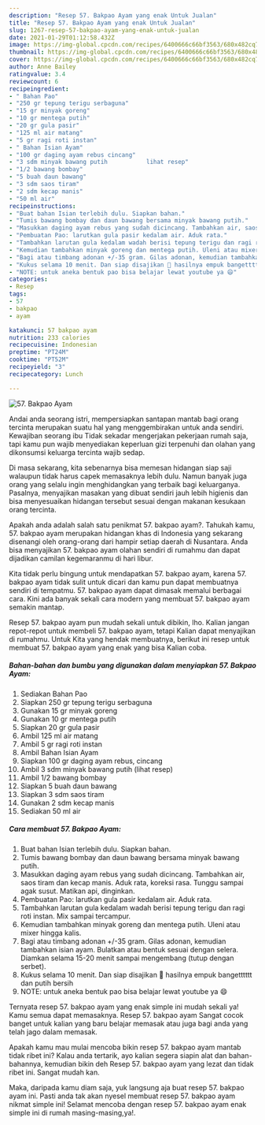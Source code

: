 ```yaml
---
description: "Resep 57. Bakpao Ayam yang enak Untuk Jualan"
title: "Resep 57. Bakpao Ayam yang enak Untuk Jualan"
slug: 1267-resep-57-bakpao-ayam-yang-enak-untuk-jualan
date: 2021-01-29T01:12:58.432Z
image: https://img-global.cpcdn.com/recipes/6400666c66bf3563/680x482cq70/57-bakpao-ayam-foto-resep-utama.jpg
thumbnail: https://img-global.cpcdn.com/recipes/6400666c66bf3563/680x482cq70/57-bakpao-ayam-foto-resep-utama.jpg
cover: https://img-global.cpcdn.com/recipes/6400666c66bf3563/680x482cq70/57-bakpao-ayam-foto-resep-utama.jpg
author: Anne Bailey
ratingvalue: 3.4
reviewcount: 6
recipeingredient:
- " Bahan Pao"
- "250 gr tepung terigu serbaguna"
- "15 gr minyak goreng"
- "10 gr mentega putih"
- "20 gr gula pasir"
- "125 ml air matang"
- "5 gr ragi roti instan"
- " Bahan Isian Ayam"
- "100 gr daging ayam rebus cincang"
- "3 sdm minyak bawang putih           lihat resep"
- "1/2 bawang bombay"
- "5 buah daun bawang"
- "3 sdm saos tiram"
- "2 sdm kecap manis"
- "50 ml air"
recipeinstructions:
- "Buat bahan Isian terlebih dulu. Siapkan bahan."
- "Tumis bawang bombay dan daun bawang bersama minyak bawang putih."
- "Masukkan daging ayam rebus yang sudah dicincang. Tambahkan air, saos tiram dan kecap manis. Aduk rata, koreksi rasa. Tunggu sampai agak susut. Matikan api, dinginkan."
- "Pembuatan Pao: larutkan gula pasir kedalam air. Aduk rata."
- "Tambahkan larutan gula kedalam wadah berisi tepung terigu dan ragi roti instan. Mix sampai tercampur."
- "Kemudian tambahkan minyak goreng dan mentega putih. Uleni atau mixer hingga kalis."
- "Bagi atau timbang adonan +/-35 gram. Gilas adonan, kemudian tambahkan isian ayam. Bulatkan atau bentuk sesuai dengan selera. Diamkan selama 15-20 menit sampai mengembang (tutup dengan serbet)."
- "Kukus selama 10 menit. Dan siap disajikan 🥰 hasilnya empuk bangetttttt dan putih bersih"
- "NOTE: untuk aneka bentuk pao bisa belajar lewat youtube ya 😄"
categories:
- Resep
tags:
- 57
- bakpao
- ayam

katakunci: 57 bakpao ayam 
nutrition: 233 calories
recipecuisine: Indonesian
preptime: "PT24M"
cooktime: "PT52M"
recipeyield: "3"
recipecategory: Lunch

---
```



![57. Bakpao Ayam](https://img-global.cpcdn.com/recipes/6400666c66bf3563/680x482cq70/57-bakpao-ayam-foto-resep-utama.jpg)

Andai anda seorang istri, mempersiapkan santapan mantab bagi orang tercinta merupakan suatu hal yang menggembirakan untuk anda sendiri. Kewajiban seorang ibu Tidak sekadar mengerjakan pekerjaan rumah saja, tapi kamu pun wajib menyediakan keperluan gizi terpenuhi dan olahan yang dikonsumsi keluarga tercinta wajib sedap.

Di masa  sekarang, kita sebenarnya bisa memesan hidangan siap saji walaupun tidak harus capek memasaknya lebih dulu. Namun banyak juga orang yang selalu ingin menghidangkan yang terbaik bagi keluarganya. Pasalnya, menyajikan masakan yang dibuat sendiri jauh lebih higienis dan bisa menyesuaikan hidangan tersebut sesuai dengan makanan kesukaan orang tercinta. 



Apakah anda adalah salah satu penikmat 57. bakpao ayam?. Tahukah kamu, 57. bakpao ayam merupakan hidangan khas di Indonesia yang sekarang disenangi oleh orang-orang dari hampir setiap daerah di Nusantara. Anda bisa menyajikan 57. bakpao ayam olahan sendiri di rumahmu dan dapat dijadikan camilan kegemaranmu di hari libur.

Kita tidak perlu bingung untuk mendapatkan 57. bakpao ayam, karena 57. bakpao ayam tidak sulit untuk dicari dan kamu pun dapat membuatnya sendiri di tempatmu. 57. bakpao ayam dapat dimasak memalui berbagai cara. Kini ada banyak sekali cara modern yang membuat 57. bakpao ayam semakin mantap.

Resep 57. bakpao ayam pun mudah sekali untuk dibikin, lho. Kalian jangan repot-repot untuk membeli 57. bakpao ayam, tetapi Kalian dapat menyajikan di rumahmu. Untuk Kita yang hendak membuatnya, berikut ini resep untuk membuat 57. bakpao ayam yang enak yang bisa Kalian coba.

<!--inarticleads1-->

##### Bahan-bahan dan bumbu yang digunakan dalam menyiapkan 57. Bakpao Ayam:

1. Sediakan  Bahan Pao
1. Siapkan 250 gr tepung terigu serbaguna
1. Gunakan 15 gr minyak goreng
1. Gunakan 10 gr mentega putih
1. Siapkan 20 gr gula pasir
1. Ambil 125 ml air matang
1. Ambil 5 gr ragi roti instan
1. Ambil  Bahan Isian Ayam
1. Siapkan 100 gr daging ayam rebus, cincang
1. Ambil 3 sdm minyak bawang putih           (lihat resep)
1. Ambil 1/2 bawang bombay
1. Siapkan 5 buah daun bawang
1. Siapkan 3 sdm saos tiram
1. Gunakan 2 sdm kecap manis
1. Sediakan 50 ml air




<!--inarticleads2-->

##### Cara membuat 57. Bakpao Ayam:

1. Buat bahan Isian terlebih dulu. Siapkan bahan.
1. Tumis bawang bombay dan daun bawang bersama minyak bawang putih.
1. Masukkan daging ayam rebus yang sudah dicincang. Tambahkan air, saos tiram dan kecap manis. Aduk rata, koreksi rasa. Tunggu sampai agak susut. Matikan api, dinginkan.
1. Pembuatan Pao: larutkan gula pasir kedalam air. Aduk rata.
1. Tambahkan larutan gula kedalam wadah berisi tepung terigu dan ragi roti instan. Mix sampai tercampur.
1. Kemudian tambahkan minyak goreng dan mentega putih. Uleni atau mixer hingga kalis.
1. Bagi atau timbang adonan +/-35 gram. Gilas adonan, kemudian tambahkan isian ayam. Bulatkan atau bentuk sesuai dengan selera. Diamkan selama 15-20 menit sampai mengembang (tutup dengan serbet).
1. Kukus selama 10 menit. Dan siap disajikan 🥰 hasilnya empuk bangetttttt dan putih bersih
1. NOTE: untuk aneka bentuk pao bisa belajar lewat youtube ya 😄




Ternyata resep 57. bakpao ayam yang enak simple ini mudah sekali ya! Kamu semua dapat memasaknya. Resep 57. bakpao ayam Sangat cocok banget untuk kalian yang baru belajar memasak atau juga bagi anda yang telah jago dalam memasak.

Apakah kamu mau mulai mencoba bikin resep 57. bakpao ayam mantab tidak ribet ini? Kalau anda tertarik, ayo kalian segera siapin alat dan bahan-bahannya, kemudian bikin deh Resep 57. bakpao ayam yang lezat dan tidak ribet ini. Sangat mudah kan. 

Maka, daripada kamu diam saja, yuk langsung aja buat resep 57. bakpao ayam ini. Pasti anda tak akan nyesel membuat resep 57. bakpao ayam nikmat simple ini! Selamat mencoba dengan resep 57. bakpao ayam enak simple ini di rumah masing-masing,ya!.

